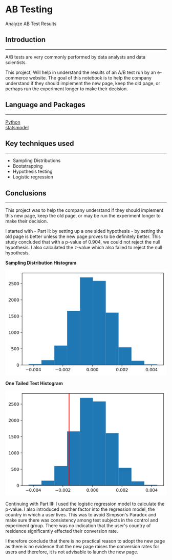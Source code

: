 # AB Testing
Analyze AB Test Results

## Introduction ##
-----
A/B tests are very commonly performed by data analysts and data scientists. 

This project, Will help in understand the results of an A/B test run by an e-commerce website. The goal of this notebook is to help the company understand if they should implement the new page, keep the old page, or perhaps run the experiment longer to make their decision.

## Language and Packages 
-----
[Python](https://www.python.org/)
</br>
[statsmodel](https://www.statsmodels.org/stable/index.html)

## Key techniques used 
-----
- Sampling Distributions
- Bootstrapping
- Hypothesis testing
- Logistic regression


## Conclusions 
----
This project was to help the company understand if they should implement this new page, keep the old page, or may be run the experiment longer to make their decision.

I started with - Part II: by setting up a one sided hypothesis - by setting the old page is better unless the new page proves to be definitely better. This study concluded that with a p-value of 0.904, we could not reject the null hypothesis. I also calculated the z-value which also failed to reject the null hypothesis.

**Sampling Distribution Histogram**

![Sampling Distribution](sampling-distribution-histogram.png)


**One Tailed Test Histogram**

![one-tailed-test](one-tailed-test-histogram.png)



Continuing with Part III: I used the logistic regression model to calculate the p-value. I also introduced another factor into the regression model, the country in which a user lives. This was to avoid Simpson's Paradox and make sure there was consistency among test subjects in the control and experiment group. There was no indication that the user's country of residence significantly effected their conversion rate.

I therefore conclude that there is no practical reason to adopt the new page as there is no evidence that the new page raises the conversion rates for users and therefore, it is not advisable to launch the new page.







